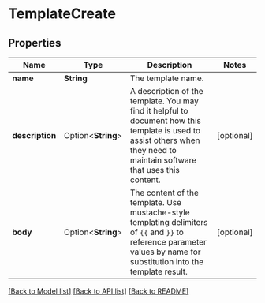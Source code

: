 # TemplateCreate

## Properties

Name | Type | Description | Notes
------------ | ------------- | ------------- | -------------
**name** | **String** | The template name. | 
**description** | Option<**String**> | A description of the template.  You may find it helpful to document how this template is used to assist others when they need to maintain software that uses this content. | [optional]
**body** | Option<**String**> | The content of the template.  Use mustache-style templating delimiters of `{{` and `}}` to reference parameter values by name for substitution into the template result. | [optional]

[[Back to Model list]](../README.md#documentation-for-models) [[Back to API list]](../README.md#documentation-for-api-endpoints) [[Back to README]](../README.md)


